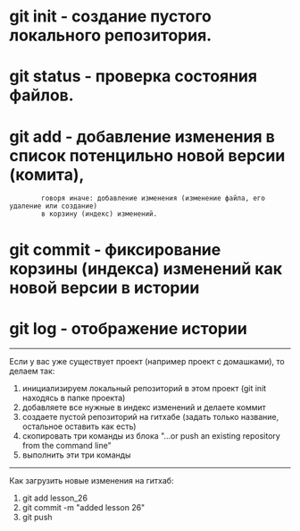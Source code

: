 # git init - создание пустого локального репозитория.
# git status - проверка состояния файлов.
# git add - добавление изменения в список потенцильно новой версии (комита),
            говоря иначе: добавление изменения (изменение файла, его удаление или создание) 
            в корзину (индекс) изменений.
# git commit - фиксирование корзины (индекса) изменений как новой версии в истории
# git log - отображение истории 

---

Если у вас уже существует проект (например проект с домашками), то делаем так:

1. инициализируем локальный репозиторий в этом проект (git init находясь в папке проекта)
2. добавляете все нужные в индекс изменений и делаете коммит
3. создаете пустой репозиторий на гитхабе (задать только название, остальное оставить как есть)
4. скопировать три команды из блока "…or push an existing repository from the command line"
5. выполнить эти три команды

---

Как загрузить новые изменения на гитхаб:

1. git add lesson_26
2. git commit -m "added lesson 26"
3. git push
